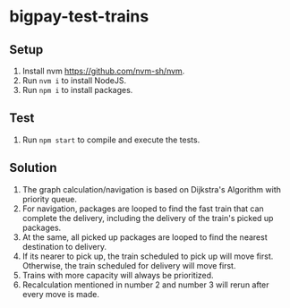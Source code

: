 # bigpay-test-trains

## Setup

1. Install nvm https://github.com/nvm-sh/nvm.
1. Run `nvm i` to install NodeJS.
1. Run `npm i` to install packages.

## Test

1. Run `npm start` to compile and execute the tests.

## Solution

1. The graph calculation/navigation is based on Dijkstra's Algorithm with priority queue.
1. For navigation, packages are looped to find the fast train that can complete the delivery, including the delivery of the train's picked up packages.
1. At the same, all picked up packages are looped to find the nearest destination to delivery.
1. If its nearer to pick up, the train scheduled to pick up will move first. Otherwise, the train scheduled for delivery will move first.
1. Trains with more capacity will always be prioritized.
1. Recalculation mentioned in number 2 and number 3 will rerun after every move is made.

